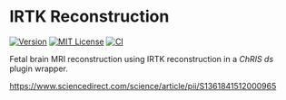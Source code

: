 # IRTK Reconstruction

[![Version](https://img.shields.io/docker/v/fnndsc/pl-irtk-reconstruction?sort=semver)](https://hub.docker.com/r/fnndsc/pl-irtk-reconstruction)
[![MIT License](https://img.shields.io/github/license/fnndsc/pl-irtk-reconstruction)](https://github.com/FNNDSC/pl-irtk-reconstruction/blob/master/LICENSE)
[![CI](https://github.com/FNNDSC/pl-irtk-reconstruction/workflows/CI/badge.svg)](https://github.com/FNNDSC/pl-irtk-reconstruction/actions?query=workflow%3Apublish)

Fetal brain MRI reconstruction using IRTK reconstruction in a _ChRIS ds_ plugin wrapper.

https://www.sciencedirect.com/science/article/pii/S1361841512000965
